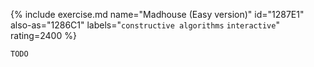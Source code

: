 {% include exercise.md name="Madhouse (Easy version)" id="1287E1" also-as="1286C1" labels="`constructive algorithms` `interactive`" rating=2400 %}

```
TODO
```
